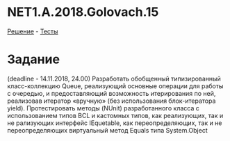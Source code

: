 # NET1.A.2018.Golovach.15

[Решение](https://github.com/ChristinaGolovach/NET1.A.2018.Golovach.15/blob/master/QueueLogic/Queue.cs) - 
[Тесты](https://github.com/ChristinaGolovach/NET1.A.2018.Golovach.15/blob/master/QueueLogic.Tests/Tests.cs)

# Задание
(deadline - 14.11.2018, 24.00) Разработать обобщенный типизированный класс-коллекцию Queue, реализующий основные операции для работы с очередью, и предоставляющий возможность итерирования по ней, реализовав итератор «вручную» (без использования блок-итератора yield). Протестировать методы (NUnit) разработанного класса c использованием типов BCL и кастомных типов, как реализующих, так и не рализующих интерфейс IEquetable, как переопределяющих, так и не переопределяющих виртуальный метод Equals типа System.Object
